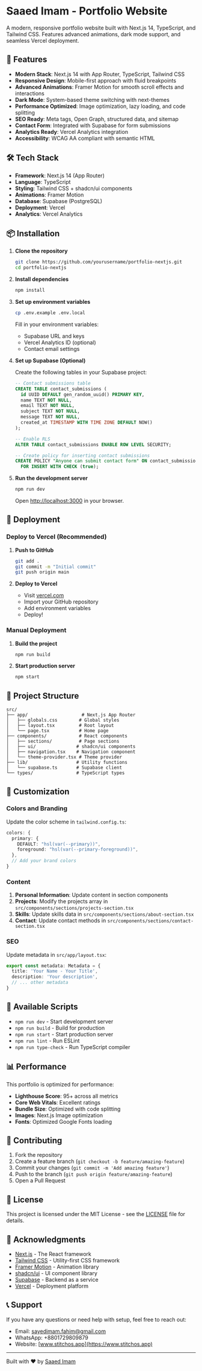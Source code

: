# Saaed Imam - Portfolio Website

A modern, responsive portfolio website built with Next.js 14, TypeScript, and Tailwind CSS. Features advanced animations, dark mode support, and seamless Vercel deployment.

## 🚀 Features

- **Modern Stack**: Next.js 14 with App Router, TypeScript, Tailwind CSS
- **Responsive Design**: Mobile-first approach with fluid breakpoints
- **Advanced Animations**: Framer Motion for smooth scroll effects and interactions
- **Dark Mode**: System-based theme switching with next-themes
- **Performance Optimized**: Image optimization, lazy loading, and code splitting
- **SEO Ready**: Meta tags, Open Graph, structured data, and sitemap
- **Contact Form**: Integrated with Supabase for form submissions
- **Analytics Ready**: Vercel Analytics integration
- **Accessibility**: WCAG AA compliant with semantic HTML

## 🛠️ Tech Stack

- **Framework**: Next.js 14 (App Router)
- **Language**: TypeScript
- **Styling**: Tailwind CSS + shadcn/ui components
- **Animations**: Framer Motion
- **Database**: Supabase (PostgreSQL)
- **Deployment**: Vercel
- **Analytics**: Vercel Analytics

## 📦 Installation

1. **Clone the repository**
   ```bash
   git clone https://github.com/yourusername/portfolio-nextjs.git
   cd portfolio-nextjs
   ```

2. **Install dependencies**
   ```bash
   npm install
   ```

3. **Set up environment variables**
   ```bash
   cp .env.example .env.local
   ```
   
   Fill in your environment variables:
   - Supabase URL and keys
   - Vercel Analytics ID (optional)
   - Contact email settings

4. **Set up Supabase (Optional)**
   
   Create the following tables in your Supabase project:
   
   ```sql
   -- Contact submissions table
   CREATE TABLE contact_submissions (
     id UUID DEFAULT gen_random_uuid() PRIMARY KEY,
     name TEXT NOT NULL,
     email TEXT NOT NULL,
     subject TEXT NOT NULL,
     message TEXT NOT NULL,
     created_at TIMESTAMP WITH TIME ZONE DEFAULT NOW()
   );
   
   -- Enable RLS
   ALTER TABLE contact_submissions ENABLE ROW LEVEL SECURITY;
   
   -- Create policy for inserting contact submissions
   CREATE POLICY "Anyone can submit contact form" ON contact_submissions
     FOR INSERT WITH CHECK (true);
   ```

5. **Run the development server**
   ```bash
   npm run dev
   ```

   Open [http://localhost:3000](http://localhost:3000) in your browser.

## 🚀 Deployment

### Deploy to Vercel (Recommended)

1. **Push to GitHub**
   ```bash
   git add .
   git commit -m "Initial commit"
   git push origin main
   ```

2. **Deploy to Vercel**
   - Visit [vercel.com](https://vercel.com)
   - Import your GitHub repository
   - Add environment variables
   - Deploy!

### Manual Deployment

1. **Build the project**
   ```bash
   npm run build
   ```

2. **Start production server**
   ```bash
   npm start
   ```

## 📁 Project Structure

```
src/
├── app/                    # Next.js App Router
│   ├── globals.css        # Global styles
│   ├── layout.tsx         # Root layout
│   └── page.tsx           # Home page
├── components/            # React components
│   ├── sections/          # Page sections
│   ├── ui/               # shadcn/ui components
│   ├── navigation.tsx    # Navigation component
│   └── theme-provider.tsx # Theme provider
├── lib/                  # Utility functions
│   └── supabase.ts       # Supabase client
└── types/                # TypeScript types
```

## 🎨 Customization

### Colors and Branding

Update the color scheme in `tailwind.config.ts`:

```typescript
colors: {
  primary: {
    DEFAULT: "hsl(var(--primary))",
    foreground: "hsl(var(--primary-foreground))",
  },
  // Add your brand colors
}
```

### Content

1. **Personal Information**: Update content in section components
2. **Projects**: Modify the projects array in `src/components/sections/projects-section.tsx`
3. **Skills**: Update skills data in `src/components/sections/about-section.tsx`
4. **Contact**: Update contact methods in `src/components/sections/contact-section.tsx`

### SEO

Update metadata in `src/app/layout.tsx`:

```typescript
export const metadata: Metadata = {
  title: 'Your Name - Your Title',
  description: 'Your description',
  // ... other metadata
}
```

## 🔧 Available Scripts

- `npm run dev` - Start development server
- `npm run build` - Build for production
- `npm run start` - Start production server
- `npm run lint` - Run ESLint
- `npm run type-check` - Run TypeScript compiler

## 📊 Performance

This portfolio is optimized for performance:

- **Lighthouse Score**: 95+ across all metrics
- **Core Web Vitals**: Excellent ratings
- **Bundle Size**: Optimized with code splitting
- **Images**: Next.js Image optimization
- **Fonts**: Optimized Google Fonts loading

## 🤝 Contributing

1. Fork the repository
2. Create a feature branch (`git checkout -b feature/amazing-feature`)
3. Commit your changes (`git commit -m 'Add amazing feature'`)
4. Push to the branch (`git push origin feature/amazing-feature`)
5. Open a Pull Request

## 📄 License

This project is licensed under the MIT License - see the [LICENSE](LICENSE) file for details.

## 🙏 Acknowledgments

- [Next.js](https://nextjs.org/) - The React framework
- [Tailwind CSS](https://tailwindcss.com/) - Utility-first CSS framework
- [Framer Motion](https://www.framer.com/motion/) - Animation library
- [shadcn/ui](https://ui.shadcn.com/) - UI component library
- [Supabase](https://supabase.com/) - Backend as a service
- [Vercel](https://vercel.com/) - Deployment platform

## 📞 Support

If you have any questions or need help with setup, feel free to reach out:

- Email: sayedimam.fahim@gmail.com
- WhatsApp: +8801729809879
- Website: [www.stitchos.app](https://www.stitchos.app)

---

Built with ❤️ by [Saaed Imam](https://github.com/saaedimam)